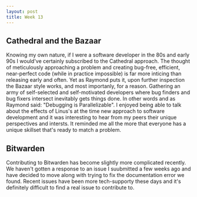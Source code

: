 ```yaml
---
layout: post
title: Week 13
---
```


## Cathedral and the Bazaar

Knowing my own nature, if I were a software developer in the 80s and early 90s I would've certainly subscribed to the Cathedral approach. The thought of meticulously approaching a problem and creating bug-free, efficient, near-perfect code (while in practice impossible) is far more inticing than releasing early and often. Yet as Raymond puts it, upon further inspection the Bazaar style works, and most importanly, for a reason. Gathering an army of self-selected and self-motivated developers where bug finders and bug fixers intersect inevitably gets things done. In other words and as Raymond said: "Debugging is Parallelizable". I enjoyed being able to talk about the effects of Linus's at the time new approach to software development and it was interesting to hear from my peers their unique perspectives and intersts. It reminded me all the more that everyone has a unique skillset that's ready to match a problem.

## Bitwarden 

Contributing to Bitwarden has become slightly more complicated recently. We haven't gotten a response to an issue I suubmitted a few weeks ago and have decided to move along with trying to fix the documentation error we found. Recent issues have been more tech-supporty these days and it's definitely difficult to find a real issue to contribute to. 
